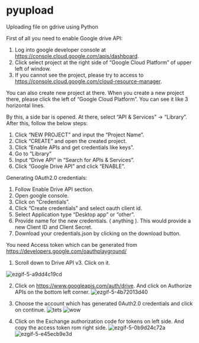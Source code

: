 # pyupload
Uploading file on gdrive using Python

First of all you need to enable Google drive API:

1. Log into google developer console at https://console.cloud.google.com/apis/dashboard.
2. Click select project at the right side of “Google Cloud Platform” of upper left of window.
3. If you cannot see the project, please try to access to https://console.cloud.google.com/cloud-resource-manager.

You can also create new project at there. When you create a new project there, please click the left of “Google Cloud Platform”. You can see it like 3 horizontal lines.

By this, a side bar is opened. At there, select “API & Services” -> “Library”. After this, follow the below steps:

1. Click “NEW PROJECT” and input the “Project Name”.
2. Click “CREATE” and open the created project.
3. Click “Enable APIs and get credentials like keys”.
4. Go to “Library”
5. Input “Drive API” in “Search for APIs & Services”.
6. Click “Google Drive API” and click “ENABLE”.

Generating 0Auth2.0 credentials:

1. Follow Enable Drive API section.
2. Open google console.
3. Click on “Credentials”.
4. Click “Create credentials” and select oauth client id.
5. Select Application type “Desktop app” or “other”. 
6. Provide name for the new credentials. ( anything ). This would provide a new Client ID and Client Secret.
7. Download your credentials.json by clicking on the download button.

You need Access token which can be generated from https://developers.google.com/oauthplayground/

1. Scroll down to Drive API v3. Click on it.

![ezgif-5-a9dd4c19cd](https://user-images.githubusercontent.com/33455151/169865541-92e4647a-2242-4cb6-9a0e-27e12da38d82.jpg)

2. Click on https://www.googleapis.com/auth/drive. And click on Authorize APIs on the bottom left corner.
![ezgif-5-4b72013d40](https://user-images.githubusercontent.com/33455151/169865261-6a781af9-7969-47ef-b645-167eea7a8bc0.jpg)

3. Choose the account which has generated 0Auth2.0 credentials and click on continue.
![tets](https://user-images.githubusercontent.com/33455151/169866428-bf7c9d9e-1fe9-41d2-a102-d5a4e1fbfdd7.png)
![wow](https://user-images.githubusercontent.com/33455151/169866624-104b7fc2-5ffd-4fd2-acab-8565a4d8c4ab.png)

4. Click on the Exchange authorization code for tokens on left side. And copy the access token rom right side.
![ezgif-5-0b9d24c72a](https://user-images.githubusercontent.com/33455151/169865415-d20aaecc-bcf8-4ba0-9b16-7d2d8d7d63d5.jpg)
![ezgif-5-e45ecb9e3d](https://user-images.githubusercontent.com/33455151/169865067-4fd732ce-a318-44ab-909f-2db8eb89d93c.jpg)
